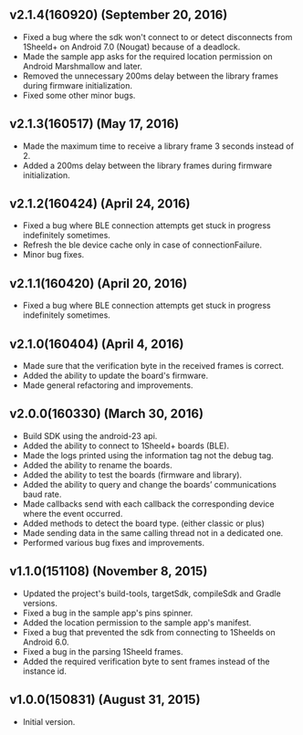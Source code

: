 ## v2.1.4(160920) (September 20, 2016)
  - Fixed a bug where the sdk won't connect to or detect disconnects from 1Sheeld+ on Android 7.0 (Nougat) because of a deadlock.
  - Made the sample app asks for the required location permission on Android Marshmallow and later.
  - Removed the unnecessary 200ms delay between the library frames during firmware initialization.
  - Fixed some other minor bugs.

## v2.1.3(160517) (May 17, 2016)
  - Made the maximum time to receive a library frame 3 seconds instead of 2.
  - Added a 200ms delay between the library frames during firmware initialization.

## v2.1.2(160424) (April 24, 2016)
  - Fixed a bug where BLE connection attempts get stuck in progress indefinitely sometimes.
  - Refresh the ble device cache only in case of connectionFailure.
  - Minor bug fixes.

## v2.1.1(160420) (April 20, 2016)
  - Fixed a bug where BLE connection attempts get stuck in progress indefinitely sometimes.

## v2.1.0(160404) (April 4, 2016)
  - Made sure that the verification byte in the received frames is correct.
  - Added the ability to update the board's firmware.
  - Made general refactoring and improvements.

## v2.0.0(160330) (March 30, 2016)
  - Build SDK using the android-23 api.
  - Added the ability to connect to 1Sheeld+ boards (BLE).
  - Made the logs printed using the information tag not the debug tag.
  - Added the ability to rename the boards.
  - Added the ability to test the boards (firmware and library).
  - Added the ability to query and change the boards’ communications baud rate.
  - Made callbacks send with each callback the corresponding device where the event occurred.
  - Added methods to detect the board type. (either classic or plus)
  - Made sending data in the same calling thread not in a dedicated one.
  - Performed various bug fixes and improvements.

## v1.1.0(151108) (November 8, 2015)
  - Updated the project's build-tools, targetSdk, compileSdk and Gradle versions.
  - Fixed a bug in the sample app's pins spinner.
  - Added the location permission to the sample app's manifest.
  - Fixed a bug that prevented the sdk from connecting to 1Sheelds on Android 6.0.
  - Fixed a bug in the parsing 1Sheeld frames.
  - Added the required verification byte to sent frames instead of the instance id.

## v1.0.0(150831) (August 31, 2015)
 - Initial version.
